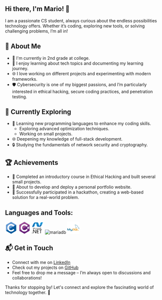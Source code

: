 ## Hi there, I'm Mario! 👋

I am a passionate CS student, always curious about the endless possibilities technology offers. Whether it’s coding, exploring new tools, or solving challenging problems, I’m all in!

## 🚀 About Me

- 🔭 I'm currently in 2nd grade at college.
- 📝 I enjoy learning about tech topics and documenting my learning journey.
- 🌐 I love working on different projects and experimenting with modern frameworks.
- 🛡️ Cybersecurity is one of my biggest passions, and I’m particularly interested in ethical hacking, secure coding practices, and penetration testing.

## 🌱 Currently Exploring

- 🚀 Learning new programming languages to enhance my coding skills.
  - Exploring advanced optimization techniques.
  - Working on small projects.
- 🌐 Deepening my knowledge of full-stack development.
- 🔒 Studying the fundamentals of network security and cryptography.

## 🏆 Achievements

- 🌟 Completed an introductory course in Ethical Hacking and built several small projects.
- 🏅 About to develop and deploy a personal portfolio website.
- 📜 Successfully participated in a hackathon, creating a web-based solution for a real-world problem.


## Languages and Tools:
<p align="left"> 
    <img src="https://raw.githubusercontent.com/devicons/devicon/master/icons/c/c-original.svg" alt="c" width="40" height="40"/> 
    <img src="https://raw.githubusercontent.com/devicons/devicon/master/icons/csharp/csharp-original.svg" alt="csharp" width="40" height="40"/> 
    <img src="https://raw.githubusercontent.com/devicons/devicon/master/icons/dot-net/dot-net-original-wordmark.svg" alt="dotnet" width="40" height="40"/> 
    <img src="https://www.vectorlogo.zone/logos/mariadb/mariadb-icon.svg" alt="mariadb" width="40" height="40"/> 
    <img src="https://raw.githubusercontent.com/devicons/devicon/master/icons/mysql/mysql-original-wordmark.svg" alt="mysql" width="40" height="40"/> 
</p>

## 📬 Get in Touch

- Connect with me on [LinkedIn](https://linkedIn.com/)
- Check out my projects on [GitHub](https://github.com/mariohernandez13)
- Feel free to drop me a message – I’m always open to discussions and collaborations!

Thanks for stopping by! Let's connect and explore the fascinating world of technology together. 🚀
